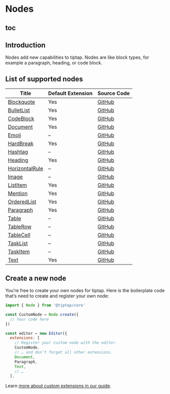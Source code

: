 # Nodes

## toc

## Introduction
Nodes add new capabilities to tiptap.  Nodes are like block types, for example a paragraph, heading, or code block.

## List of supported nodes
| Title                                        | Default Extension | Source Code                                                                                       |
| -------------------------------------------- | ----------------- | ------------------------------------------------------------------------------------------------- |
| [Blockquote](/api/nodes/blockquote)          | Yes               | [GitHub](https://github.com/ueberdosis/tiptap-next/blob/main/packages/extension-blockquote/)      |
| [BulletList](/api/nodes/bullet-list)         | Yes               | [GitHub](https://github.com/ueberdosis/tiptap-next/blob/main/packages/extension-bullet-list/)     |
| [CodeBlock](/api/nodes/code-block)           | Yes               | [GitHub](https://github.com/ueberdosis/tiptap-next/blob/main/packages/extension-code-block/)      |
| [Document](/api/nodes/document)              | Yes               | [GitHub](https://github.com/ueberdosis/tiptap-next/blob/main/packages/extension-document/)        |
| [Emoji](/api/nodes/emoji)                    | –                 | [GitHub](https://github.com/ueberdosis/tiptap-next/blob/main/packages/extension-emoji/)           |
| [HardBreak](/api/nodes/hard-break)           | Yes               | [GitHub](https://github.com/ueberdosis/tiptap-next/blob/main/packages/extension-hard-break/)      |
| [Hashtag](/api/nodes/hashtag)                | –                 | [GitHub](https://github.com/ueberdosis/tiptap-next/blob/main/packages/extension-hashtag/)         |
| [Heading](/api/nodes/heading)                | Yes               | [GitHub](https://github.com/ueberdosis/tiptap-next/blob/main/packages/extension-heading/)         |
| [HorizontalRule](/api/nodes/horizontal-rule) | –                 | [GitHub](https://github.com/ueberdosis/tiptap-next/blob/main/packages/extension-horizontal-rule/) |
| [Image](/api/nodes/image)                    | –                 | [GitHub](https://github.com/ueberdosis/tiptap-next/blob/main/packages/extension-image/)           |
| [ListItem](/api/nodes/list-item)             | Yes               | [GitHub](https://github.com/ueberdosis/tiptap-next/blob/main/packages/extension-list-item/)       |
| [Mention](/api/nodes/mention)                | Yes               | [GitHub](https://github.com/ueberdosis/tiptap-next/blob/main/packages/extension-mention/)         |
| [OrderedList](/api/nodes/ordered-list)       | Yes               | [GitHub](https://github.com/ueberdosis/tiptap-next/blob/main/packages/extension-ordered-list/)    |
| [Paragraph](/api/nodes/paragraph)            | Yes               | [GitHub](https://github.com/ueberdosis/tiptap-next/blob/main/packages/extension-paragraph/)       |
| [Table](/api/nodes/table)                    | –                 | [GitHub](https://github.com/ueberdosis/tiptap-next/blob/main/packages/extension-table/)           |
| [TableRow](/api/nodes/table-row)             | –                 | [GitHub](https://github.com/ueberdosis/tiptap-next/blob/main/packages/extension-table-row/)       |
| [TableCell](/api/nodes/table-cell)           | –                 | [GitHub](https://github.com/ueberdosis/tiptap-next/blob/main/packages/extension-table-cell/)      |
| [TaskList](/api/nodes/task-list)             | –                 | [GitHub](https://github.com/ueberdosis/tiptap-next/blob/main/packages/extension-task-list/)       |
| [TaskItem](/api/nodes/task-item)             | –                 | [GitHub](https://github.com/ueberdosis/tiptap-next/blob/main/packages/extension-task-item/)       |
| [Text](/api/nodes/text)                      | Yes               | [GitHub](https://github.com/ueberdosis/tiptap-next/blob/main/packages/extension-text/)            |

## Create a new node
You’re free to create your own nodes for tiptap. Here is the boilerplate code that’s need to create and register your own node:

```js
import { Node } from '@tiptap/core'

const CustomNode = Node.create({
  // Your code here
})

const editor = new Editor({
  extensions: [
    // Register your custom node with the editor.
    CustomNode,
    // … and don’t forget all other extensions.
    Document,
    Paragraph,
    Text,
    // …
  ],
```

Learn [more about custom extensions in our guide](/guide/build-extensions).
